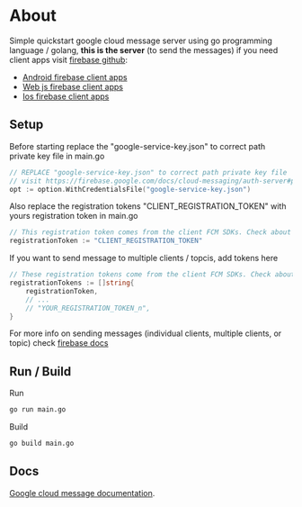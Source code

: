 # About

Simple quickstart google cloud message server using go programming language / golang, **this is
the server** (to send the messages) if you need client apps visit [firebase github](https://github.com/firebase):

- [Android firebase client apps](https://github.com/firebase/quickstart-android)
- [Web js firebase client apps](https://github.com/firebase/quickstart-js)
- [Ios firebase client apps](https://github.com/firebase/quickstart-ios)

## Setup

Before starting replace the "google-service-key.json" to correct path private key file in main.go

```go
// REPLACE "google-service-key.json" to correct path private key file
// visit https://firebase.google.com/docs/cloud-messaging/auth-server#provide-credentials-manually
opt := option.WithCredentialsFile("google-service-key.json")
```

Also replace the registration tokens "CLIENT_REGISTRATION_TOKEN" with yours registration token in main.go

```go
// This registration token comes from the client FCM SDKs. Check about section in readme if you need client apps
registrationToken := "CLIENT_REGISTRATION_TOKEN"
```

If you want to send message to multiple clients / topcis, add tokens here

```go
// These registration tokens come from the client FCM SDKs. Check about section in readme if you need client apps
registrationTokens := []string{
    registrationToken,
    // ...
    // "YOUR_REGISTRATION_TOKEN_n",
}
```

For more info on sending messages (individual clients, multiple clients, or topic) check [firebase docs](https://firebase.google.com/docs/cloud-messaging/send-message)

## Run / Build

Run

```bash
go run main.go
```

Build

```bash
go build main.go
```

## Docs

 [Google cloud message documentation](https://firebase.google.com/docs/cloud-messaging/).
